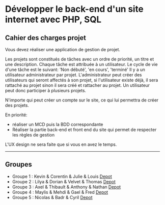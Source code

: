 # Développer le back-end d'un site internet avec PHP, SQL

## Cahier des charges projet

Vous devez réaliser une application de gestion de projet.

Les projets sont constitués de tâches avec un ordre de priorité, un titre et une description.
Chaque tâche est attribuée à un utilisateur.
Le cycle de vie d'une tâche est le suivant: 'Non débuté', 'en cours', 'terminé'
Il y a un utilisateur administrateur par projet.
L'administrateur peut créer des utilisateurs qui seront affectés à son projet, si l'utilisateur existe déjà, il sera rattaché au projet sinon il sera créé et rattacher au projet.
Un utilisateur peut donc participer à plusieurs projets.

N'importe qui peut créer un compte sur le site, ce qui lui permettra de créer des projets.

En priorité:
- réaliser un MCD puis la BDD correspondante
- Réaliser la partie back-end et front end du site qui permet de respecter les règles de gestion

L'UX design ne sera faite que si vous en avez le temps.

---

## Groupes

 - Groupe 1 : Kevin & Corentin & Julie & Louis [Depot](https://github.com/Keir-oriyerdan/PHP_GestionProjet)
 - Groupe 2 : Lilya & Dorian & Velvet & Thomas [Depot](https://github.com/NairoD34/Projet-PHP)
 - Groupe 3 : Axel & Thibault & Anthony & Nathan [Depot](https://github.com/Tontico/TODO-PHP_PROJECT)
 - Groupe 4 : Maylis & Mehdi & Gael & Fred [Depot](https://github.com/GaelBuenoBarthe/tpPhp)
 - Groupe 5 : Nicolas & Badr & Cyril [Depot](https://github.com/badreddinemimouni/Projet_Groupe5)
